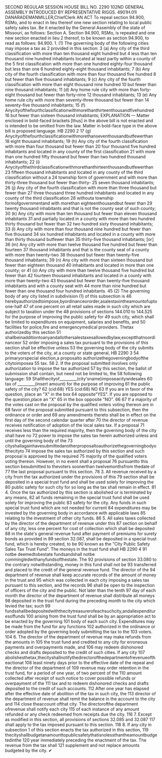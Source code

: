 SECOND REGULAR SESSION
HOUSE BILL NO. 2290
102ND GENERAL ASSEMBLY
INTRODUCED BY REPRESENTATIVE RIGGS.
4901H.01I DANARADEMANMILLER,ChiefClerk
AN ACT
To repeal section 94.900, RSMo, and to enact in lieu thereof one new section relating to local
public safety sales tax.
Be it enacted by the General Assembly of the state of Missouri, as follows:
Section A. Section 94.900, RSMo, is repealed and one new section enacted in lieu
2 thereof, to be known as section 94.900, to read as follows:
94.900. 1. (1) The governing body of the following cities may impose a tax as
2 provided in this section:
3 (a) Any city of the third classification with more than ten thousand eight hundred but
4 less than ten thousand nine hundred inhabitants located at least partly within a county of the
5 first classification with more than one hundred eighty-four thousand but less than one
6 hundred eighty-eight thousand inhabitants;
7 (b) Any city of the fourth classification with more than four thousand five hundred
8 but fewer than five thousand inhabitants;
9 (c) Any city of the fourth classification with more than eight thousand nine hundred
10 but fewer than nine thousand inhabitants;
11 (d) Any home rule city with more than forty-eight thousand but fewer than forty-nine
12 thousand inhabitants;
13 (e) Any home rule city with more than seventy-three thousand but fewer than
14 seventy-five thousand inhabitants;
15 (f) Anycityofthefourthclassificationwithmorethanthirteenthousandfivehundred
16 but fewer than sixteen thousand inhabitants;
EXPLANATION — Matter enclosed in bold-faced brackets [thus] in the above bill is not enacted and is
intended to be omitted from the law. Matter in bold-face type in the above bill is proposed language.
HB 2290 2
17 (g) Anycityofthefourthclassificationwithmorethanseventhousandbutfewerthan
18 eight thousand inhabitants;
19 (h) Any city of the fourth classification with more than four thousand but fewer than
20 four thousand five hundred inhabitants and located in any county of the first classification
21 with more than one hundred fifty thousand but fewer than two hundred thousand inhabitants;
22 (i) Anycityofthethirdclassificationwithmorethanthirteenthousandbutfewerthan
23 fifteen thousand inhabitants and located in any county of the third classification without a
24 township form of government and with more than thirty-three thousand but fewer than thirty-
25 seven thousand inhabitants;
26 (j) Any city of the fourth classification with more than three thousand but fewer than
27 three thousand three hundred inhabitants and located in any county of the third classification
28 withouta township formofgovernmentand with morethan eighteenthousandbut fewer than
29 twenty thousand inhabitants and that is not the county seat of such county;
30 (k) Any city with more than ten thousand but fewer than eleven thousand inhabitants
31 and partially located in a county with more than two hundred thirty thousand but fewer than
32 two hundred sixty thousand inhabitants;
33 (l) Any city with more than four thousand nine hundred but fewer than five thousand
34 six hundred inhabitants and located in a county with more than thirty thousand butfewer than
35 thirty-five thousand inhabitants; [or]
36 (m) Any city with more than twelve thousand five hundred but fewer than fourteen
37 thousand inhabitants and that is the county seat of a county with more than twenty-two
38 thousand but fewer than twenty-five thousand inhabitants;
39 (n) Any city with more than sixteen thousand but fewer than eighteen thousand
40 inhabitants and located in more than one county; or
41 (o) Any city with more than twelve thousand five hundred but fewer than
42 fourteen thousand inhabitants and located in a county with more than twenty-two
43 thousand but fewer than twenty-five thousand inhabitants and with a county seat with
44 more than nine hundred but fewer than one thousand four hundred inhabitants.
45 (2) The governing body of any city listed in subdivision (1) of this subsection is
46 herebyauthorizedtoimpose,byordinanceororder,asalestaxintheamountofuptoone-half
47 of one percent on all retail sales made in such city which are subject to taxation under the
48 provisions of sections 144.010 to 144.525 for the purpose of improving the public safety for
49 such city, which shall be limited to expenditures on equipment, salaries and benefits, and
50 facilities for police,fire and emergencymedical providers. Thetax authorizedby this section
51 shallbeinadditiontoanyandallothersalestaxesallowedbylaw,exceptthatnoordinanceor
52 order imposing a sales tax pursuant to the provisions of this section shall be effective unless
53 the governing body of the city submits to the voters of the city, at a county or state general,
HB 2290 3
54 primaryorspecial election,a proposalto authorizethegoverningbodyofthe citytoimposea
55 tax.
56 2. If the proposal submitted involves only authorization to impose the tax authorized
57 by this section, the ballot of submission shall contain, but need not be limited to, the
58 following language:
59 Shallthecityof_________(city'sname)imposeacitywidesales
60 tax of _________(insert amount) for the purpose of improving
61 the public safety of the city?
62 (cid:68) YES (cid:68) NO
63 If you are in favor of the question, place an "X" in the box
64 opposite"YES". If you are opposed to the question,place an "X"
65 in the box opposite "NO".
66
67 If a majority of the votes cast on the proposal by the qualified voters voting thereon are in
68 favor of the proposal submitted pursuant to this subsection, then the ordinance or order and
69 any amendments thereto shall be in effect on the first day of the second calendar quarter after
70 the director of revenue receives notification of adoption of the local sales tax. If a proposal
71 receives less than the required majority, then the governing body of the city shall have no
72 power to impose the sales tax herein authorized unless and until the governing body of the
73 cityshallagainhavesubmittedanotherproposaltoauthorizethegoverningbodyofthecityto
74 impose the sales tax authorized by this section and such proposal is approved by the required
75 majority of the qualified voters voting thereon. However, in no event shall a proposal
76 pursuantto this section besubmitted to thevoters soonerthan twelvemonthsfrom thedate of
77 the last proposal pursuant to this section.
78 3. All revenue received by a city from the tax authorized under the provisions of this
79 section shall be deposited in a special trust fund and shall be used solely for improving the
80 public safety for such city for so long as the tax shall remain in effect.
81 4. Once the tax authorized by this section is abolished or is terminated by any means,
82 all funds remaining in the special trust fund shall be used solely for improving the public
83 safety for the city. Any funds in such special trust fund which are not needed for current
84 expenditures may be invested by the governing body in accordance with applicable laws
85 relating to the investment of other city funds.
86 5. All sales taxes collected by the director of the department of revenue under this
87 section on behalf of any city, less one percent for cost of collection which shall be deposited
88 in the state's general revenue fund after payment of premiums for surety bonds as provided in
89 section 32.087, shall be deposited in a special trust fund, which is hereby created, to be
90 known as the "City Public Safety Sales Tax Trust Fund". The moneys in the trust fund shall
HB 2290 4
91 notbe deemedtobestate fundsandshall notbe commingledwithanyfundsofthestate. The
92 provisions of section 33.080 to the contrary notwithstanding, money in this fund shall not be
93 transferred and placed to the credit of the general revenue fund. The director of the
94 department of revenue shall keep accurate records of the amount of money in the trust and
95 which was collected in each city imposing a sales tax pursuant to this section, and the records
96 shall be open to the inspection of officers of the city and the public. Not later than the tenth
97 day of each month the director of the department of revenue shall distribute all moneys
98 deposited in the trust fund during the preceding month to the city which levied the tax; such
99 fundsshallbedepositedwiththecitytreasurerofeachsuchcity,andallexpendituresoffunds
100 arising from the trust fund shall be by an appropriation act to be enacted by the governing
101 body of each such city. Expenditures may be made from the fund for any functions
102 authorized in the ordinance or order adopted by the governing body submitting the tax to the
103 voters.
104 6. The director of the department of revenue may make refunds from the amounts in
105 the trust fund and credited to any city for erroneous payments and overpayments made, and
106 may redeem dishonored checks and drafts deposited to the credit of such cities. If any city
107 abolishesthetax,thecityshallnotifythedirectorofthedepartmentofrevenueoftheactionat
108 least ninety days prior to the effective date of the repeal and the director of the department of
109 revenue may order retention in the trust fund, for a period of one year, of two percent of the
110 amount collected after receipt of such notice to cover possible refunds or overpayment of the
111 tax and to redeem dishonored checks and drafts deposited to the credit of such accounts.
112 After one year has elapsed after the effective date of abolition of the tax in such city, the
113 director of the department of revenue shall remit the balance in the account to the city and
114 close theaccount ofthat city. The directorofthe department ofrevenue shall notify each city
115 of each instance of any amount refunded or any check redeemed from receipts due the city.
116 7. Except as modified in this section, all provisions of sections 32.085 and 32.087
117 shall apply to the tax imposed pursuant to this section.
118 8. If any city in subsection 1 of this section enacts the tax authorized in this section,
119 thecityshallbudgetanamounttopublicsafetythatisnolessthantheamountbudgetedinthe
120 year immediately preceding the enactment of the tax. The revenue from the tax shall
121 supplement and not replace amounts budgeted by the city.
✔